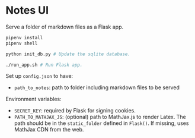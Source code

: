 # Notes UI

Serve a folder of markdown files as a Flask app.

```bash
pipenv install 
pipenv shell

python init_db.py # Update the sqlite database.

./run_app.sh # Run Flask app.
```

Set up `config.json` to have: 

- `path_to_notes`: path to folder including markdown files to be served

Environment variables: 

- `SECRET_KEY`: required by Flask for signing cookies.
- `PATH_TO_MATHJAX_JS`: (optional) path to MathJax.js to render Latex. The path should be in the `static_folder` defined in `Flask()`. If missing, uses MathJax CDN from the web.
